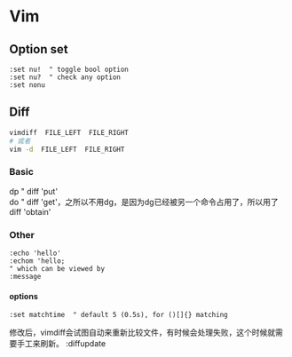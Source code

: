 # Vim
## Option set
```vim
:set nu!  " toggle bool option  
:set nu?  " check any option
:set nonu
```
## Diff
```sh
vimdiff  FILE_LEFT  FILE_RIGHT
# 或者
vim -d  FILE_LEFT  FILE_RIGHT
```
### Basic
dp  " diff 'put'  
do  " diff 'get'，之所以不用dg，是因为dg已经被另一个命令占用了，所以用了diff 'obtain'

### Other
```vim
:echo 'hello'
:echom 'hello;
" which can be viewed by
:message
```
#### options
```vim
:set matchtime  " default 5 (0.5s), for ()[]{} matching
```
修改后，vimdiff会试图自动来重新比较文件，有时候会处理失败，这个时候就需要手工来刷新。
:diffupdate

